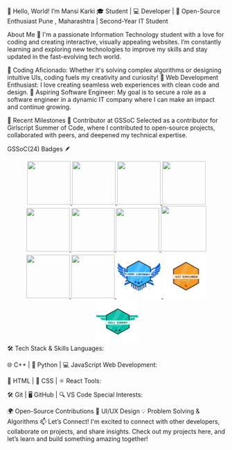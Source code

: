 👋 Hello, World! I’m Mansi Karki
🎓 Student | 💻 Developer | 🌱 Open-Source Enthusiast
Pune , Maharashtra | Second-Year IT Student

About Me 🚀
I'm a passionate Information Technology student with a love for coding and creating interactive, visually appealing websites. I’m constantly learning and exploring new technologies to improve my skills and stay updated in the fast-evolving tech world.

🔹 Coding Aficionado: Whether it's solving complex algorithms or designing intuitive UIs, coding fuels my creativity and curiosity!
🔹 Web Development Enthusiast: I love creating seamless web experiences with clean code and design.
🔹 Aspiring Software Engineer: My goal is to secure a role as a software engineer in a dynamic IT company where I can make an impact and continue growing.

🌟 Recent Milestones
🚀 Contributor at GSSoC
Selected as a contributor for Girlscript Summer of Code, where I contributed to open-source projects, collaborated with peers, and deepened my technical expertise.

GSSoC(24) Badges 🪶
<div style='display:flex; align-items:center; gap: 10px;' align='center'> <a href="https://gssoc.girlscript.tech/leaderboard"> 
  <img src="https://raw.githubusercontent.com/GSSoC24/Postman-Challenge/main/docs/assets/Postman%20White.png" width="100px" height="100px" />
  <img src="https://raw.githubusercontent.com/GSSoC24/Hack-Web3Conf/refs/heads/main/assets/Hack-Web3Conf%202024%20Badge%20(2).png" width="100px" height="100px" /> 
  <img src="https://raw.githubusercontent.com/GSSoC24/Postman-Challenge/main/docs/assets/1.png" width="100px" height="100px" />
  <img src="https://raw.githubusercontent.com/GSSoC24/Postman-Challenge/main/docs/assets/2.png" width="100px" height="100px" /> 
  <img src="https://raw.githubusercontent.com/GSSoC24/Postman-Challenge/main/docs/assets/3.png" width="100px" height="100px" />
  <img src="https://raw.githubusercontent.com/GSSoC24/Postman-Challenge/main/docs/assets/4.png" width="100px" height="100px" />
  <img src="https://raw.githubusercontent.com/GSSoC24/Postman-Challenge/main/docs/assets/5.png" width="100px" height="100px" />
  <img src="https://raw.githubusercontent.com/GSSoC24/Postman-Challenge/main/docs/assets/6.png" width="105px" height="105px" />
  <img src="https://raw.githubusercontent.com/GSSoC24/Postman-Challenge/main/docs/assets/7.png" width="100px" height="100px" /> 
  <img src="https://raw.githubusercontent.com/GSSoC24/Postman-Challenge/main/docs/assets/8.png" width="100px" height="100px" /> 
  <img src="https://raw.githubusercontent.com/GSSoC24/Contributor/refs/heads/main/assets/Code%20Luminary.png" width="105px" height="105px" />
  <img src="https://raw.githubusercontent.com/GSSoC24/Contributor/refs/heads/main/assets/Git%20Explorer.png" width="100px" height="100px" /> 
  <img src="https://raw.githubusercontent.com/GSSoC24/Contributor/refs/heads/main/assets/Pull%20Expert.png" width="100px" height="100px" /> 
</a>
</div>
🛠️ Tech Stack & Skills
Languages:

🌐 C++ | 🐍 Python | 💻 JavaScript
Web Development:

📜 HTML | 🎨 CSS | ⚛️ React
Tools:

🛠️ Git | 🖥️ GitHub | 🔍 VS Code
Special Interests:

🌍 Open-Source Contributions
🎨 UI/UX Design
💡 Problem Solving & Algorithms
📫 Let’s Connect!
I'm excited to connect with other developers, collaborate on projects, and share insights. Check out my projects here, and let’s learn and build something amazing together!
